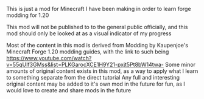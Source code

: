 This is just a mod for Minecraft I have been making in order to learn forge modding for 1.20

This mod will not be published to to the general public officially, and this mod should only be looked at as a visual indicator of my progress

Most of the content in this mod is derived from Modding by Kaupenjoe's Minecraft Forge 1.20 modding guides, with the link to such being https://www.youtube.com/watch?v=55qUIf3GMss&list=PLKGarocXCE1H9Y21-pxjt5Pt8bW14twa-
Some minor amounts of original content exists in this mod, as a way to apply what I learn to something separate from the direct tutorial 
Any full and interesting original content may be added to it's own mod in the future for fun, as I would love to create and share mods in the future
